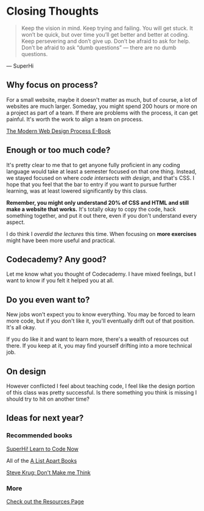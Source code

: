 # Closing Thoughts

> Keep the vision in mind. Keep trying and failing. You will get stuck. It won’t be quick, but over time you’ll get better and better at coding. Keep persevering and don’t give up. Don’t be afraid to ask for help. Don’t be afraid to ask “dumb questions” — there are no dumb questions.

&mdash; SuperHi

## Why focus on process?

For a small website, maybe it doesn't matter as much, but of course, a lot of websites are much larger. Someday, you might spend 200 hours or more on a project as part of a team. If there are problems with the process, it can get painful. It's worth the work to align a team on process.

[The Modern Web Design Process E-Book](https://ebooks.webflow.com/ebook/the-modern-web-design-process)

## Enough or too much code?

It's pretty clear to me that to get anyone fully proficient in any coding language would take at least a semester focused on that one thing. Instead, we stayed focused on where _code intersects with design_, and that's CSS. I hope that you feel that the bar to entry if you want to pursue further learning, was at least lowered significantly by this class.

**Remember, you might only understand 20% of CSS and HTML and still make a website that works.** It's totally okay to copy the code, hack something together, and put it out there, even if you don't understand every aspect.

I do think I _overdid the lectures_ this time. When focusing on **more exercises** might have been more useful and practical.

## Codecademy? Any good?

Let me know what you thought of Codecademy. I have mixed feelings, but I want to know if you felt it helped you at all.

<!-- GitHub (and Git version control), Gulp, Node were an attempt to introduce you to current industry standards. -->

## Do you even want to?

New jobs won't expect you to know everything. You may be forced to learn more code, but if you don't like it, you'll eventually drift out of that position. It's all okay.

If you do like it and want to learn more, there's a wealth of resources out there. If you keep at it, you may find yourself drifting into a more technical job.

<!-- ## Was it a mess?

I think so. Thanks for not complaining too much.

I know you would _feel _ better having more finished work... but, I haven't quite solved how to synthesize all of the different things into full site projects, and fit it into a semester.

I think a cursory introduction to a bunch of things has value, but would a deeper dive into responsive and **user-interface** design be beneficial, even if it meant less coding? I feel like we didn't hit on the UI part enough...

On the other hand, many of your forays into prototyping have been very successful. As software options improve, I think some of you will find this becoming a larger part of your future jobs. -->

## On design

However conflicted I feel about teaching code, I feel like the design portion of this class was pretty successful. Is there something you think is missing I should try to hit on another time?

<!-- ## Demonstrations

Useful to watch me struggle...or would you prefer more planned out? What about a full website coding demo, over the whole semester, 20 minutes every class? -->

## Ideas for next year?

<!-- *   **More smaller projects**, or even **less larger ones**?
    *   One full website project, whole semester, with milestones for grading and critiquing along the way?
*   Lectures coincide with projects closer.
*   Atom telesync or CodePen Instructor mode so code is on students screen rather than a projector.
*   Cover Links
*   Cover Video Embeds -->


### Recommended books

[SuperHi! Learn to Code Now](https://www.superhi.com/learn-to-code-now-book)

All of the [A List Apart Books](https://abookapart.com/)

[Steve Krug: Don't Make me Think](https://www.amazon.com/gp/product/B00HJUBRPG/ref=dbs_a_def_rwt_hsch_vapi_taft_p1_i0)

### More

[Check out the Resources Page](/resources/resources.md)